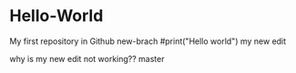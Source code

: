 # Hello-World
My first repository in Github
 new-brach
#print("Hello world") my new edit

why is my new edit not working??
 master
